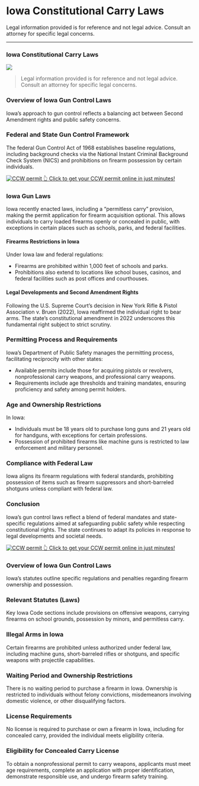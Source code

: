 # Iowa Constitutional Carry Laws

Legal information provided is for reference and not legal advice. Consult an attorney for specific legal concerns. 

* * *

### Iowa Constitutional Carry Laws

![](https://cdn-images-1.medium.com/max/1200/1*hHzFRA0eD3dk_l3UFW8uDQ.png)

> Legal information provided is for reference and not legal advice. Consult an attorney for specific legal concerns.

### Overview of Iowa Gun Control Laws

Iowa’s approach to gun control reflects a balancing act between Second Amendment rights and public safety concerns.

### Federal and State Gun Control Framework

The federal Gun Control Act of 1968 establishes baseline regulations, including background checks via the National Instant Criminal Background Check System (NICS) and prohibitions on firearm possession by certain individuals.

<a href="https://serp.ly/ccw">
<div>
    <img src="https://cdn-images-1.medium.com/max/1200/1*aCmvRhaa5Xjz4zDZxHzAjg.png" alt="CCW permit">
    👆 Click to get your CCW permit online in just minutes!
</div>
</a>

### Iowa Gun Laws

Iowa recently enacted laws, including a “permitless carry” provision, making the permit application for firearm acquisition optional. This allows individuals to carry loaded firearms openly or concealed in public, with exceptions in certain places such as schools, parks, and federal facilities.

#### Firearms Restrictions in Iowa

Under Iowa law and federal regulations:

  * Firearms are prohibited within 1,000 feet of schools and parks.
  * Prohibitions also extend to locations like school buses, casinos, and federal facilities such as post offices and courthouses.



#### Legal Developments and Second Amendment Rights

Following the U.S. Supreme Court’s decision in New York Rifle & Pistol Association v. Bruen (2022), Iowa reaffirmed the individual right to bear arms. The state’s constitutional amendment in 2022 underscores this fundamental right subject to strict scrutiny.

### Permitting Process and Requirements

Iowa’s Department of Public Safety manages the permitting process, facilitating reciprocity with other states:

  * Available permits include those for acquiring pistols or revolvers, nonprofessional carry weapons, and professional carry weapons.
  * Requirements include age thresholds and training mandates, ensuring proficiency and safety among permit holders.



### Age and Ownership Restrictions

In Iowa:

  * Individuals must be 18 years old to purchase long guns and 21 years old for handguns, with exceptions for certain professions.
  * Possession of prohibited firearms like machine guns is restricted to law enforcement and military personnel.



### Compliance with Federal Law

Iowa aligns its firearm regulations with federal standards, prohibiting possession of items such as firearm suppressors and short-barreled shotguns unless compliant with federal law.

### Conclusion

Iowa’s gun control laws reflect a blend of federal mandates and state-specific regulations aimed at safeguarding public safety while respecting constitutional rights. The state continues to adapt its policies in response to legal developments and societal needs.


<a href="https://serp.ly/ccw">
<div>
    <img src="https://cdn-images-1.medium.com/max/1200/1*TMCVgNoKp2NAtvLSAMkaJg.png" alt="CCW permit">
    👆 Click to get your CCW permit online in just minutes!
</div>
</a>


### Overview of Iowa Gun Control Laws

Iowa’s statutes outline specific regulations and penalties regarding firearm ownership and possession.

### Relevant Statutes (Laws)

Key Iowa Code sections include provisions on offensive weapons, carrying firearms on school grounds, possession by minors, and permitless carry.

### Illegal Arms in Iowa

Certain firearms are prohibited unless authorized under federal law, including machine guns, short-barreled rifles or shotguns, and specific weapons with projectile capabilities.

### Waiting Period and Ownership Restrictions

There is no waiting period to purchase a firearm in Iowa. Ownership is restricted to individuals without felony convictions, misdemeanors involving domestic violence, or other disqualifying factors.

### License Requirements

No license is required to purchase or own a firearm in Iowa, including for concealed carry, provided the individual meets eligibility criteria.

### Eligibility for Concealed Carry License

To obtain a nonprofessional permit to carry weapons, applicants must meet age requirements, complete an application with proper identification, demonstrate responsible use, and undergo firearm safety training.


